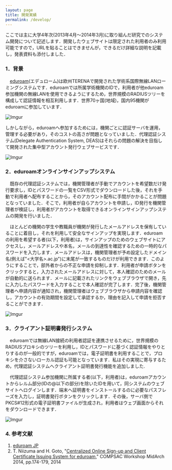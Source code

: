 ```yaml
---
layout: page
title: 開発実績
permalink: /develop/
---
```




ここでは主に大学4年次(2013年4月〜2014年3月)に取り組んだ研究でのシステム開発について記述します．開発したウェブサイトは限定された利用者のみ利用可能ですので，URLを貼ることはできませんが，できるだけ詳細な説明を記載し，発表資料も添付しました．

### 1．背景
　[eduroam](http://eduroam.jp)(エデュローム)は欧州TERENAで開発された学術系国際無線LANローミングシステムです．eduroamでは所属学術機関のIDで，利用者が他eduroam参加機関の無線LANを使用できるようにするため，世界規模のRADIUSツリーを構成して認証情報を相互利用します．世界70ヶ国(地域)，国内95機関がeduroamに参加しています．

![Imgur](http://i.imgur.com/Nhltvxj.png)

しかしながら，eduroamへ参加するためには，機関ごとに認証サーバを運用，管理する必要があり，そのコストの高さが問題となっていました．代理認証システム(Delegate Authentication System, DEAS)はそれらの問題の解決を目指して開発された集中型アカウント発行ウェブサービスです．

![Imgur](http://i.imgur.com/MN3dwfj.png)

### 2．eduroamオンラインサインアップシステム
　既存の代理認証システムでは，機関管理者が手動でアカウントを希望数だけ発行要求し，IDとパスワードの一覧をCSV形式でダウンロードした後，それを手動で利用者へ配布することから，そのアカウント配布に手間がかかることが問題となっていました．そこで，利用者が自らアカウントを申請し，ID発行を機関管理者が検証し，利用者がアカウントを取得できるオンラインサインアップシステムの開発を行いました．

　ほとんどの機関の学生や教職員が機関が発行したメールアドレスを保有していることに着目し，それを利用して安全なサインアップを実現します．eduroamの利用を希望する者(以下，利用者)は，サインアップのためのウェブサイトにアクセスし，メールアドレスや本名，メールの到達性を確認するための一時的なパスワードを入力します．メールアドレスは，機関管理者が予め設定したドメイン名(例えば"<大学名>.ac.jp")に末尾が一致するものだけが利用できます．このようにすることで，部外者からの不正な申請を抑制します．利用者が申請ボタンをクリックすると，入力されたメールアドレスに対して，本人確認のためのメールが自動的に送られます．メールに記載されたリンクをウェブブラウザで開き，先に入力したパスワードを入力することで本人確認が完了します．完了後，機関管理者へ申請内容が通知され，機関管理者はウェブブラウザから申請内容を確認し，アカウントの有効期間を設定して承認するか，理由を記入して申請を拒否することができます．

![Imgur](http://i.imgur.com/sfXkTah.png)

### 3．クライアント証明書発行システム
　eduroamでは無線LAN接続の利用者認証を連携させるために，世界規模のRADIUSプロキシのツリーを利用し，IDとパスワードに基づく認証情報をやりとりするのが一般的ですが，eduroamでは，電子証明書を利用することで，プロキシを介さないローカル認証も可能となっています．私はその実現に寄与するため，代理認証システムへクライアント証明書発行機能を追加しました.

　代理認証システム参加機関に所属する者(以下，利用者)は，eduroamアカウントからレルム部分(IDの@以下の部分)を除いたIDを用いて，同システムのウェブサイトへログインします．端末へ証明書をインストールするのに必要なパスフレーズを入力し，証明書発行ボタンをクリックします．その後，サーバ側でPKCS#12形式の電子証明書ファイルが生成され，利用者はウェブ画面からそれをダウンロードできます．

![Imgur](http://i.imgur.com/inaPJFM.png)

### 4. 参考文献
1. [eduroam JP](http://eduroam.jp/)
2. T. Niizuma and H. Goto, "[Centralized Online Sign-up and Client Certificate Issuing System for eduroam](https://speakerdeck.com/tneeds/compsac2014?slide=1)," COMPSAC Workshop MidArch 2014, pp.174-179, 2014

